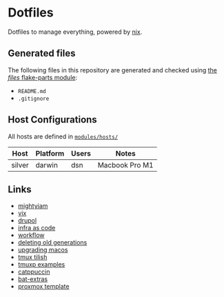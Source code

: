 # Dotfiles

Dotfiles to manage everything, powered by [nix](https://nix.dev/).

## Generated files

The following files in this repository are generated and checked
using [the _files_ flake-parts module](https://github.com/mightyiam/files):

- `README.md`
- `.gitignore`

## Host Configurations

All hosts are defined in [`modules/hosts/`](modules/hosts/)

| Host   | Platform | Users | Notes          |
| ------ | -------- | ----- | -------------- |
| silver | darwin   | dsn   | Macbook Pro M1 |

## Links

- [mightyiam](https://github.com/mightyiam/infra)
- [vix](https://github.com/vic/vix)
- [drupol](https://github.com/drupol/infra)
- [infra as code](https://not-a-number.io/2025/refactoring-my-infrastructure-as-code-configurations/)
- [workflow](https://discourse.nixos.org/t/what-is-the-best-dev-workflow-around-nix-shell/418/2)
- [deleting old generations](https://github.com/LnL7/nix-darwin/wiki/Deleting-old-generations)
- [upgrading macos](https://github.com/LnL7/nix-darwin/wiki/Upgrading-macOS)
- [tmux tilish](https://github.com/jabirali/tmux-tilish)
- [tmuxp examples](https://tmuxp.git-pull.com/configuration/examples.html)
- [catppuccin](https://github.com/catppuccin/catppuccin)
- [bat-extras](https://github.com/eth-p/bat-extras/tree/master)
- [proxmox template](https://technotim.live/posts/cloud-init-cloud-image/)
